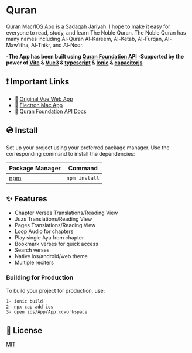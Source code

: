 # Quran

Quran Mac/IOS App is a Sadaqah Jariyah. I hope to make it easy for everyone to read, study, and learn The Noble Quran. The Noble Quran has many names including Al-Quran Al-Kareem, Al-Ketab, Al-Furqan, Al-Maw'itha, Al-Thikr, and Al-Noor.

-**The App has been built using [Quran Foundation API](https://api-docs.quran.com/docs/category/quran.com-api)**
-**Supported by the power of [Vite](https://vitejs.dev) & [Vue3](https://vuejs.org) & [typescript](https://www.typescriptlang.org) & [Ionic](https://ionicframework.com/docs/vue/your-first-app/deploying-mobile) & [capacitorjs](https://capacitorjs.com/docs/ios)**

## ❗️ Important Links

- 🚗 [Original Vue Web App](https://github.com/ahmedatwa/Nobel-Quran--vue3)
- 📄 [Electron Mac App](https://github.com/ahmedatwa/Quran-electron--vue3)
- 🔗 [Quran Foundation API Docs](https://api-docs.quran.com/docs/category/quran.com-api)


## 💿 Install

Set up your project using your preferred package manager. Use the corresponding command to install the dependencies:

| Package Manager                                                | Command        |
|---------------------------------------------------------------|----------------|
| [npm](https://docs.npmjs.com/cli/v7/commands/npm-install)     | `npm install`  |


## ✨ Features

- Chapter Verses Translations/Reading View 
- Juzs Translations/Reading View 
- Pages Translations/Reading View 
- Loop Audio for chapters
- Play single Aya from chapter
- Bookmark verses for quick access
- Search verses
- Native ios/android/web theme
- Multiple reciters


### Building for Production

To build your project for production, use:

```bash
1- ionic build
2- npx cap add ios
3- open ios/App/App.xcworkspace
```

## 📑 License
[MIT](http://opensource.org/licenses/MIT)
